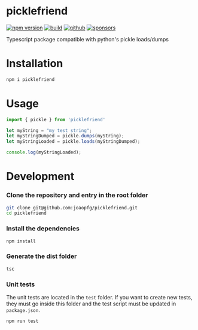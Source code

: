 # picklefriend

[![npm version](https://img.shields.io/npm/v/picklefriend.svg?style=flat-square)](https://www.npmjs.com/package/picklefriend)
[![build](https://img.shields.io/github/workflow/status/joaopfg/picklefriend/Node.js%20CI?style=flat-square&label=build)](https://github.com/joaopfg/picklefriend/actions)
[![github](https://flat.badgen.net/badge/icon/github?icon=github&label)](https://github.com/joaopfg/picklefriend/)
[![sponsors](https://img.shields.io/github/sponsors/joaopfg?style=flat-square&color=1da1f2)](https://github.com/sponsors/joaopfg/)

Typescript package compatible with python's pickle loads/dumps

# Installation
```bash
npm i picklefriend
```

# Usage
```typescript
import { pickle } from 'picklefriend'

let myString = "my test string";
let myStringDumped = pickle.dumps(myString);
let myStringLoaded = pickle.loads(myStringDumped);

console.log(myStringLoaded);
```

# Development
### Clone the repository and entry in the root folder
```bash
git clone git@github.com:joaopfg/picklefriend.git
cd picklefriend
```
### Install the dependencies
```bash
npm install
```
### Generate the dist folder
```bash
tsc
```
### Unit tests
The unit tests are located in the `test` folder. If you want to create new tests, they must go inside this folder and the test script must be updated in `package.json`.
```bash
npm run test
```